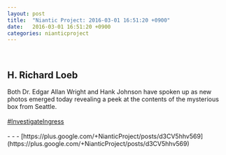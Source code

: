 ```yaml
---
layout: post
title:  "Niantic Project: 2016-03-01 16:51:20 +0900"
date:   2016-03-01 16:51:20 +0900
categories: nianticproject
---
```

<div class="shared"><br /><h2>H. Richard Loeb</h2>Both Dr. Edgar Allan Wright and Hank Johnson have spoken up as new photos emerged today revealing a peek at the contents of the mysterious box from Seattle.<br /><br /> <a rel="nofollow" class="ot-hashtag" href="https://plus.google.com/s/%23InvestigateIngress">#InvestigateIngress</a>  <br /><br /></div>
- - -
[https://plus.google.com/+NianticProject/posts/d3CV5hhv569](https://plus.google.com/+NianticProject/posts/d3CV5hhv569)
